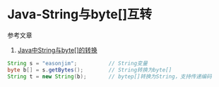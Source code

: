 # Java-String与byte[]互转

参考文章

1. [Java中String与byte[]的转换](https://www.cnblogs.com/EasonJim/p/8142705.html)

```java
String s = "easonjim";          // String变量 
byte b[] = s.getBytes();        // String转换为byte[] 
String t = new String(b);       // bytep[]转换为String，支持传递编码
```
